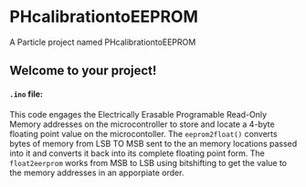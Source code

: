 # PHcalibrationtoEEPROM

A Particle project named PHcalibrationtoEEPROM

## Welcome to your project!

#### ```.ino``` file:
This code engages the Electrically Erasable Programable Read-Only Memory addresses on the microcontroller to store and locate a 4-byte floating point value on the microcontoller. The `eeprom2float()` converts bytes of memory from LSB TO MSB sent to the an memory locations passed into it and converts it back into its complete floating point form. The `float2eerprom` works from MSB to LSB using bitshifting to get the value to the memory addresses in an apporpiate order.
